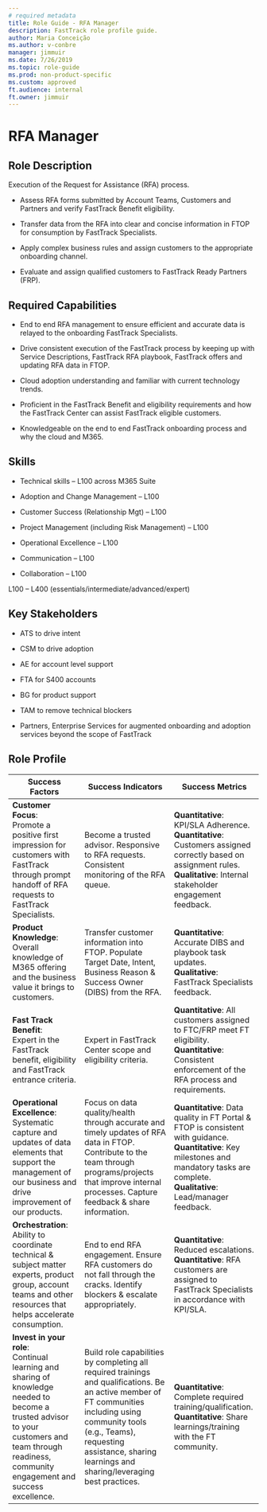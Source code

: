 ```yaml
---
# required metadata
title: Role Guide - RFA Manager
description: FastTrack role profile guide.
author: Maria Conceição
ms.author: v-conbre
manager: jimmuir
ms.date: 7/26/2019
ms.topic: role-guide
ms.prod: non-product-specific
ms.custom: approved
ft.audience: internal
ft.owner: jimmuir
---
```

# RFA Manager

## Role Description

Execution of the Request for Assistance (RFA) process.

- Assess RFA forms submitted by Account Teams, Customers and Partners and verify FastTrack Benefit eligibility.​

- Transfer data from the RFA into clear and concise information in FTOP for consumption by FastTrack Specialists.​

- Apply complex business rules and assign customers to the appropriate onboarding channel. ​

- Evaluate and assign qualified customers to FastTrack Ready Partners (FRP).

## Required Capabilities

- End to end RFA management to ensure efficient and accurate data is relayed to the onboarding FastTrack Specialists.​

- Drive consistent execution of the FastTrack process by keeping up with Service Descriptions, FastTrack RFA playbook, FastTrack offers and updating RFA data in FTOP.​

- Cloud adoption understanding and familiar with current technology trends. ​

- Proficient in the FastTrack Benefit and eligibility requirements and how the FastTrack Center can assist FastTrack eligible customers.​

- Knowledgeable on the end to end FastTrack onboarding process and why the cloud and M365.

## Skills

- Technical skills – L100 across M365 Suite​

- Adoption and Change Management – L100​

- Customer Success (Relationship Mgt) – L100  ​

- Project Management (including Risk Management) – L100​

- Operational Excellence – L100​

- Communication – L100​

- Collaboration – L100​

L100 – L400 (essentials/intermediate/advanced/expert)

## Key Stakeholders

- ATS to drive intent​

- CSM to drive adoption​

- AE for account level support​

- FTA for S400 accounts ​

- BG for product support​

- TAM to remove technical blockers​

- Partners, Enterprise Services for augmented onboarding and adoption services beyond the scope of FastTrack

## Role Profile

|Success Factors   |Success Indicators  |Success Metrics  |
|---------|---------|---------|
|**Customer Focus**:<br>Promote a positive first impression for customers with FastTrack through prompt handoff of RFA requests to FastTrack Specialists.   |Become a trusted advisor​. Responsive to RFA requests​. Consistent monitoring of the RFA queue.​        |**Quantitative**: ​KPI/SLA Adherence​.<br>**Quantitative**: ​Customers assigned correctly based on assignment rules​.<br>**Qualitative**: Internal stakeholder engagement feedback.         |
|**Product Knowledge**:<br>Overall knowledge of M365 offering and the business value it brings to customers.    |Transfer customer information into FTOP.​ Populate Target Date, Intent, Business Reason & Success Owner (DIBS) from the RFA.​         |**Quantitative**: ​Accurate DIBS and playbook task updates​.<br>**Qualitative**: FastTrack Specialists feedback​.​     |
|**Fast Track Benefit**:<br>Expert in the FastTrack benefit, eligibility and FastTrack entrance criteria.    |Expert in FastTrack Center scope and eligibility criteria.         |**Quantitative**: ​All customers assigned to FTC/FRP meet FT eligibility​.<br>**Quantitative**: ​Consistent enforcement of the  RFA process and requirements​.         |
|**Operational Excellence**:<br>Systematic capture and updates of  data elements that support the management of our business and drive improvement of our products. |Focus on data quality/health through accurate and timely updates of RFA data in FTOP. Contribute to the team through programs/projects that improve internal processes. Capture feedback & share information.  |**Quantitative**: ​Data quality in FT Portal & FTOP is consistent with guidance​.<br>**Quantitative**: ​Key milestones and mandatory tasks are complete​.<br>**Qualitative**: Lead/manager feedback.       |
|**Orchestration**:<br>Ability to coordinate technical & subject matter experts, product group, account teams and other resources that helps accelerate consumption.  |End to end RFA engagement. Ensure RFA customers do not fall through the cracks​. Identify blockers & escalate appropriately.         |**Quantitative**: ​Reduced escalations.<br>**Quantitative**: ​RFA customers are assigned to FastTrack Specialists in accordance with KPI/SLA.         |
|**Invest in your role**:<br>Continual learning and sharing of knowledge needed to become a trusted advisor to your customers and team through readiness, community engagement and success excellence.   |​Build role capabilities by completing all required trainings and  qualifications.​ Be an active member of FT communities including using community tools (e.g., Teams), requesting assistance, sharing learnings and sharing/leveraging best practices.         |**Quantitative**: Complete required training/qualification​.<br>**Quantitative**:  Share learnings/training with the FT community.         |
